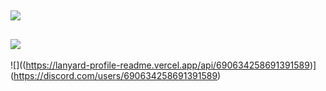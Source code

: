 ![](https://github-readme-streak-stats.herokuapp.com/?user=memte&theme=violet-punch&hide_border=false)<br/>
---
![](https://komarev.com/ghpvc/?username=memte&color=c50808)
---
![]((https://lanyard-profile-readme.vercel.app/api/690634258691391589)](https://discord.com/users/690634258691391589)
